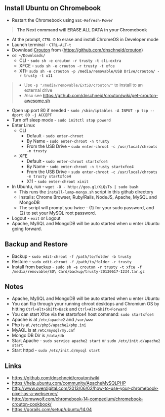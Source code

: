 ## Install Ubuntu on Chromebook

- Restart the Chromebook using `ESC-Refresh-Power`

> **The Next command will ERASE ALL DATA in your Chromebook**

- At the prompt, `CTRL-D` to erase and install ChromeOS in Developer mode
- Launch terminal - `CTRL-ALT-t`
- Download [Crouton](http://goo.gl/fd3zc) from (https://github.com/dnschneid/crouton)
- `cd ~/Downloads/`
  - CLI - `sudo sh -e crouton -r trusty -t cli-extra`
  - XFCE - `sudo sh -e crouton -r trusty -t xfce`
  - X11- `sudo sh -e crouton -p /media/removable/USB Drive/crouton/ -r trusty -t x11`

> - Use `-p "/media/removable/ExtSD/crouton/"` to install to an external drive
> - Also see https://github.com/dnschneid/crouton/wiki/get-crouton-awesome.sh

- Open up port 80 if needed - `sudo /sbin/iptables -A INPUT -p tcp --dport 80 -j ACCEPT`
- Turn off sleep mode - `sudo initctl stop powerd`
- Enter Linux 
  - CLI
    - Default - `sudo enter-chroot`
    - By Name - `sudo enter-chroot -n trusty`
    - From the USB Drive - `sudo enter-chroot -c /usr/local/chroots -n trusty`
  - XFE
    - Default - `sudo enter-chroot startxfce4`
    - By Name - `sudo enter-chroot -n trusty startxfce4`
    - From the USB Drive - `sudo enter-chroot -c /usr/local/chroots -n trusty startxfce4`
    - X11 - `sudo enter-chroot xinit`
- In Ubuntu, run - `wget -O - http://goo.gl/XiQsTs | sudo bash`
  - This runs the `install-lamp-mongo.sh` script in this github directory
  - Installs: Chrome Browser, Ruby/Rails, NodeJS, Apache, MySQL and MongoDB
  - The script will prompt you twice - (1) for your sudo password, and (2) to set your MySQL root password.
- Logout - `exit` or Logout
- Apache, MySQL and MongoDB will be auto started when u enter Ubuntu going forward.

## Backup and Restore

- Backup - `sudo edit-chroot -f /path/to/folder -b trusty`
- Restore - `sudo edit-chroot -f /path/to/folder -r trusty`
- Install from backup - `sudo sh -e crouton -r trusty -t xfce -f /media/removable/SD\ Card/backup/trusty-20130617-1234.tar.gz`

## Notes

- Apache, MySQL and MongoDB will be auto started when u enter Ubuntu
- You can flip through your running chroot desktops and Chromium OS by hitting `Ctrl+Alt+Shift+Back` and `Ctrl+Alt+Shift+Forward`
- You can start Xfce via the startxfce4 host command: `sudo startxfce4`
- Apache is at `/etc/apache2` and `/var/www`
- Php is at `/etc/php5/apache2/php.ini`
- MyAQL is at `/etc/mysql/my.cnf`
- Mongo DB Dir is `/data/db`
- Start Apache - `sudo service apache2 start` or `sudo /etc/init.d/apache2 start`
- Start httpd - `sudo /etc/init.d/mysql start`

## Links

- https://github.com/dnschneid/crouton/wiki
- https://help.ubuntu.com/community/ApacheMySQLPHP
- http://www.overdigital.com/2013/06/02/how-to-use-your-chromebook-pixel-as-a-webserver/
- http://tomwwolf.com/chromebook-14-compedium/chromebook-crouton-cookbook/
- https://gorails.com/setup/ubuntu/14.04
